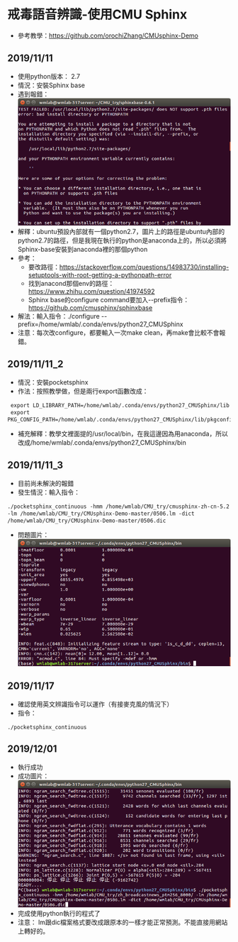 # 戒毒語音辨識-使用CMU Sphinx
- 參考教學：https://github.com/orochiZhang/CMUsphinx-Demo

## 2019/11/11
- 使用python版本： 2.7
- 情況：安裝Sphinx base
- 遇到報錯：![image](https://raw.githubusercontent.com/Louislar/Drug_treatment_speech_recognition/master/Screenshot%20from%202019-11-11%2016-43-52.png)
- 解釋：ubuntu預設內部就有一個python2.7，圖片上的路徑是ubuntu內部的python2.7的路徑，但是我現在執行的python是anaconda上的，所以必須將Sphinx-base安裝到anaconda裡的那個python
- 參考：
    - 要改路徑：https://stackoverflow.com/questions/14983730/installing-setuptools-with-root-getting-a-pythonpath-error
    - 找到anacond那個env的路徑：https://www.zhihu.com/question/41974592
    - Sphinx base的configure command要加入--prefix指令：https://github.com/cmusphinx/sphinxbase
- 解法：輸入指令：./configure --prefix=/home/wmlab/.conda/envs/python27_CMUSphinx
- 注意：每次改configure，都要輸入一次make clean，再make會比較不會報錯。

## 2019/11/11_2
- 情況：安裝pocketsphinx
- 作法：按照教學做，但是兩行export函數改成：
```
 export LD_LIBRARY_PATH=/home/wmlab/.conda/envs/python27_CMUSphinx/lib
 export PKG_CONFIG_PATH=/home/wmlab/.conda/envs/python27_CMUSphinx/lib/pkgconfig
```
- 補充解釋：教學文裡面提的/usr/local/bin，在我這邊因為用anaconda，所以改成/home/wmlab/.conda/envs/python27_CMUSphinx/bin

## 2019/11/11_3
- 目前尚未解決的報錯
- 發生情況：輸入指令：
```
./pocketsphinx_continuous -hmm /home/wmlab/CMU_try/cmusphinx-zh-cn-5.2 -lm /home/wmlab/CMU_try/CMUsphinx-Demo-master/0506.lm -dict /home/wmlab/CMU_try/CMUsphinx-Demo-master/0506.dic
```
- 問題圖片：![img02](https://raw.githubusercontent.com/Louislar/Drug_treatment_speech_recognition/master/Screenshot%20from%202019-11-11%2019-26-41.png)

## 2019/11/17
- 確認使用英文辨識指令可以運作（有接麥克風的情況下）
- 指令：
```
./pocketsphinx_continuous
```

## 2019/12/01
- 執行成功
- 成功圖片：![img03](https://raw.githubusercontent.com/Louislar/Drug_treatment_speech_recognition/master/Screenshot%20from%202019-12-01%2017-48-48.png)
- 完成使用python執行的程式了
- 注意： lm跟dic檔案格式要改成跟原本的一樣才能正常預測。不能直接用網站上轉好的。